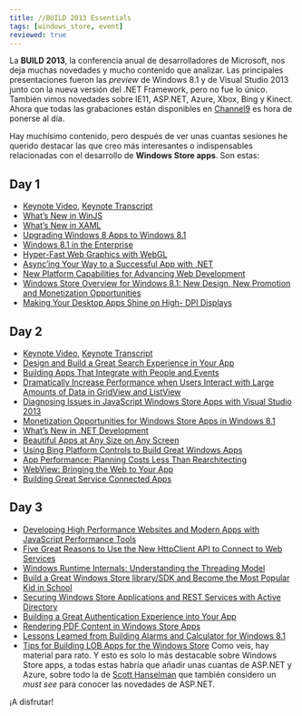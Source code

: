 ```yaml
---
title: //BUILD 2013 Essentials
tags: [windows_store, event]
reviewed: true
---
```

La **BUILD 2013**, la conferencia anual de desarrolladores de Microsoft, nos deja muchas novedades y mucho contenido que analizar. Las principales presentaciones fueron las _preview_ de Windows 8.1 y de Visual Studio 2013 junto con la nueva versión del .NET Framework, pero no fue lo único. También vimos novedades sobre IE11, ASP.NET, Azure, Xbox, Bing y Kinect. Ahora que todas las grabaciones están disponibles en [Channel9](http://channel9.msdn.com/Events/Build/2013) es hora de ponerse al día.

Hay muchísimo contenido, pero después de ver unas cuantas sesiones he querido destacar las que creo más interesantes o indispensables relacionadas con el desarrollo de **Windows Store apps**. Son estas:

Day 1
-----

*   [Keynote Video](http://channel9.msdn.com/Events/Build/2013/1-001), [Keynote Transcript](http://www.microsoft.com/en-us/news/Speeches/2013/06-26Build2013.aspx)
*   [What’s New in WinJS](http://channel9.msdn.com/Events/Build/2013/2-165)
*   [What’s New in XAML](http://channel9.msdn.com/Events/Build/2013/2-164)
*   [Upgrading Windows 8 Apps to Windows 8.1](http://channel9.msdn.com/Events/Build/2013/3-077)
*   [Windows 8.1 in the Enterprise](http://channel9.msdn.com/Events/Build/2013/2-194)
*   [Hyper-Fast Web Graphics with WebGL](http://channel9.msdn.com/Events/Build/2013/4-072)
*   [Async’ing Your Way to a Successful App with .NET](http://channel9.msdn.com/Events/Build/2013/3-301)
*   [New Platform Capabilities for Advancing Web Development](http://channel9.msdn.com/Events/Build/2013/2-067)
*   [Windows Store Overview for Windows 8.1: New Design, New Promotion and Monetization Opportunities](http://channel9.msdn.com/Events/Build/2013/2-123)
*   [Making Your Desktop Apps Shine on High- DPI Displays](http://channel9.msdn.com/Events/Build/2013/4-184)

Day 2
-----

*   [Keynote Video](http://channel9.msdn.com/Events/Build/2013/1-002), [Keynote Transcript](http://www.microsoft.com/en-us/news/Speeches/2013/06-27Build2013.aspx)
*   [Design and Build a Great Search Experience in Your App](http://channel9.msdn.com/Events/Build/2013/3-144)
*   [Building Apps That Integrate with People and Events](http://channel9.msdn.com/Events/Build/2013/3-007)
*   [Dramatically Increase Performance when Users Interact with Large Amounts of Data in GridView and ListView](http://channel9.msdn.com/Events/Build/2013/3-158)
*   [Diagnosing Issues in JavaScript Windows Store Apps with Visual Studio 2013](http://channel9.msdn.com/Events/Build/2013/3-312)
*   [Monetization Opportunities for Windows Store Apps in Windows 8.1](http://channel9.msdn.com/Events/Build/2013/3-121)
*   [What’s New in .NET Development](http://channel9.msdn.com/Events/Build/2013/2-303)
*   [Beautiful Apps at Any Size on Any Screen](http://channel9.msdn.com/Events/Build/2013/2-066)
*   [Using Bing Platform Controls to Build Great Windows Apps](http://channel9.msdn.com/Events/Build/2013/3-405)
*   [App Performance: Planning Costs Less Than Rearchitecting](http://channel9.msdn.com/Events/Build/2013/2-098)
*   [WebView: Bringing the Web to Your App](http://channel9.msdn.com/Events/Build/2013/3-179)
*   [Building Great Service Connected Apps](http://channel9.msdn.com/Events/Build/2013/3-090)

Day 3
-----

*   [Developing High Performance Websites and Modern Apps with JavaScript Performance Tools](http://channel9.msdn.com/Events/Build/2013/3-316)
*   [Five Great Reasons to Use the New HttpClient API to Connect to Web Services](http://channel9.msdn.com/Events/Build/2013/4-092)
*   [Windows Runtime Internals: Understanding the Threading Model](http://channel9.msdn.com/Events/Build/2013/4-107)
*   [Build a Great Windows Store library/SDK and Become the Most Popular Kid in School](http://channel9.msdn.com/Events/Build/2013/4-142)
*   [Securing Windows Store Applications and REST Services with Active Directory](http://channel9.msdn.com/Events/Build/2013/3-518)
*   [Building a Great Authentication Experience into Your App](http://channel9.msdn.com/Events/Build/2013/3-503)
*   [Rendering PDF Content in Windows Store Apps](http://channel9.msdn.com/Events/Build/2013/3-175)
*   [Lessons Learned from Building Alarms and Calculator for Windows 8.1](http://channel9.msdn.com/Events/Build/2013/2-060)
*   [Tips for Building LOB Apps for the Windows Store](http://channel9.msdn.com/Events/Build/2013/3-185) Como veis, hay material para rato. Y esto es solo lo más destacable sobre Windows Store apps, a todas estas habría que añadir unas cuantas de ASP.NET y Azure, sobre todo la de [Scott Hanselman](http://channel9.msdn.com/Events/Build/2013/2-546) que también considero un _must see_ para conocer las novedades de ASP.NET.

¡A disfrutar!
